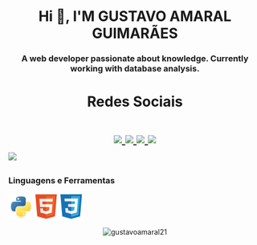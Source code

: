 <h1 align="center">Hi 👋, I'M GUSTAVO AMARAL GUIMARÃES</h1>
<h3 align="center">A web developer passionate about knowledge. Currently working with database analysis.</h3>

<h1 align='center'>Redes Sociais<h1>
<div align="center">
<a href="https://www.instagram.com/gustavo.amaral19" alt="Instagram" target="_blank">
  <img src="https://img.shields.io/badge/-Instagram-DF0174?style=for-the-badge&labelColor=DF0174&logo=instagram&logoColor=white&link=https://www.instagram.com/gustavo.amaral19">
</a>
<a href="https://www.facebook.com/guh.design12" alt="Facebook" target="_blank">
  <img src="https://img.shields.io/badge/-Facebook-3b5998?style=for-the-badge&labelColor=3b5998&logo=facebook&logoColor=white&link=https://www.facebook.com/guh.design12">
</a>
<a href="discordapp.com/users/spectrewin" alt="Discord" target="_blank">
  <img src="https://img.shields.io/badge/-Discord-7289da?style=for-the-badge&labelColor=7289da&logo=discord&logoColor=white&link=discordapp.com/users/spectrewin">
</a>
<a href="https://www.twitch.tv/guhamarall" alt="Twitch" target="_blank">
  <img src="https://img.shields.io/badge/-twitch-6441a5?style=for-the-badge&labelColor=6441a5&logo=discord&logoColor=white&link=https://www.twitch.tv/guhamarall">
</a>
</div><a href="https://www.linkedin.com/in/gustavoamaral2020/" alt="Linkedin" target="_blank">
  <img src="https://img.shields.io/badge/-linkedin-0e76a8?style=for-the-badge&labelColor=0e76a8&logo=linkedin&logoColor=white&link=https://www.twitch.tv/guhamarall">
</a>
</div>

<h3 align="left">Linguagens e Ferramentas</h3>

<img src="https://raw.githubusercontent.com/devicons/devicon/master/icons/python/python-original.svg" width="50px"><img src="https://raw.githubusercontent.com/devicons/devicon/master/icons/html5/html5-original.svg" width="50px"><img src="https://raw.githubusercontent.com/devicons/devicon/master/icons/css3/css3-original.svg" width="50px">


<p align="center"> <img src="https://komarev.com/ghpvc/?username=gustavoamaral21&label=Visualizações%20&color=0e75b6&style=flat" alt="gustavoamaral21" /> </p>
